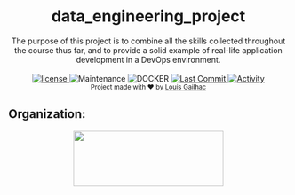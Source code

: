 <h1 align="center">data_engineering_project</h1>

<div align="center">
  The purpose of this project is to combine all the skills collected throughout the course thus far, and to provide a solid example of real-life application development in a DevOps environment.
</div>

<br />

<div align="center">
  <!-- license -->
  <a href="https://www.mozilla.org/en-US/MPL/2.0/">
    <img src="https://img.shields.io/github/license/CleaverEFREI/data_engineering_project?style=for-the-badge"
      alt="license" />
  </a>
  <!-- Maintenance -->
    <img src="https://img.shields.io/maintenance/yes/2021?style=for-the-badge"
      alt="Maintenance" />
  <!-- Docker -->
    <img src="https://img.shields.io/docker/automated/efreicleaver/data_engineering_project?style=for-the-badge"
      alt="DOCKER" />
  <!-- Last Commit -->
  <a href="https://github.com/CleaverEFREI/data_engineering_project/commit/main">
    <img src="https://img.shields.io/github/last-commit/CleaverEFREI/data_engineering_project?style=for-the-badge"
      alt="Last Commit" />
  </a>
  <!-- Activity -->
  <a href="https://github.com/CleaverEFREI/data_engineering_project/graphs/commit-activity">
    <img src="https://img.shields.io/github/commit-activity/w/CleaverEFREI/data_engineering_project?style=for-the-badge"
      alt="Activity" />
  </a>
</div>

<div align="center">
  <sub>Project made with ❤︎ by
  <a href="https://github.com/CleaverEFREI">Louis Gailhac</a>
</div>

## Organization:
<div align="center">
<a href="https://www.efrei.fr/" target="_blank"><img src="https://www.efrei.fr/wp-content/uploads/2019/06/Logo-Efrei-2017-Fr-Web.png" width="270" height="100"></a>
</div>
  